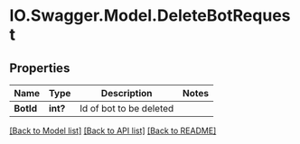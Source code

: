 # IO.Swagger.Model.DeleteBotRequest
## Properties

Name | Type | Description | Notes
------------ | ------------- | ------------- | -------------
**BotId** | **int?** | Id of bot to be deleted | 

[[Back to Model list]](../README.md#documentation-for-models) [[Back to API list]](../README.md#documentation-for-api-endpoints) [[Back to README]](../README.md)

